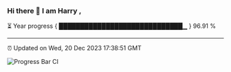 ### Hi there 👋 I am Harry , 

⏳ Year progress { █████████████████████████████▁ } 96.91 %

---

⏰ Updated on Wed, 20 Dec 2023 17:38:51 GMT

![Progress Bar CI](https://github.com/duykhang68/duykhang68/workflows/Progress%20Bar%20CI/badge.svg)
